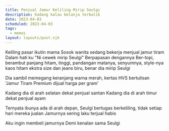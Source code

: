```yaml
---
title: Penjual Jamur Keliling Mirip Seulgi
description: Kadang kalau belanja terbalik
date: 2023-04-03
scheduled: 2023-04-03
tags:
  - memos
layout: layouts/post.njk
---
```


Keliling pasar ikutin mama
Sosok wanita sedang bekerja menjual jamur tiram
Dalam hati ku "Ni cewek mirip Seulgi"
Berpapasan dengannya
Ber-topi, berambut panjang hitam, tinggi, pandangan matanya, senyumnya, style-nya kaos hitam ekstra size dan jeans biru, benar dia mirip Seulgi

Dia sambil memegang keranjang warna merah, kertas HVS bertulisan 'Jamur Tiram Premium dijual harga per gram'

Kadang dia di arah selatan dekat penjual santan
Kadang dia di arah timur dekat penjual ayam

Ternyata ibunya ada di arah depan, Seulgi bertugas berkeliling,
tidak setiap hari mereka jualan
Jamurnya sering laku terjual habis

Aku ingin membeli jamurnya
Demi kenalan sama Seulgi